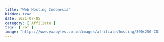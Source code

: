 ```yaml
---
title: "Web Hosting Indonesia"
hidden: true
date: 2021-07-05
category: [ Affiliate ]
tags: [ ref ]
image: "https://www.exabytes.co.id/images/affiliate/hosting/300x250-COID-webhosting.jpg"
---
```

<script>
//<![CDATA[
if(self.location==top.location) top.location.replace('https://www.exabytes.co.id/web-hosting/membuat-website?aff=8302390' );
//]]>
</script>
